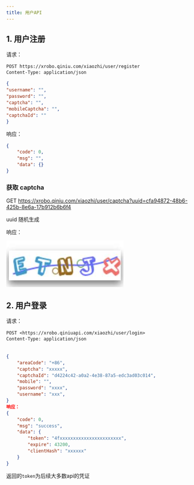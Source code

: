 ```yaml
---
title: 用户API
---
```


## 1. 用户注册

请求：

```
POST https://xrobo.qiniu.com/xiaozhi/user/register
Content-Type: application/json
```

```json
{
"username": "",
"password": "",
"captcha": "",
"mobileCaptcha": "",
"captchaId": ""
}
```

响应：

```json
{
    "code": 0,
    "msg": "",
    "data": {}
}

```

### 获取 captcha

GET <https://xrobo.qiniu.com/xiaozhi/user/captcha?uuid=cfa94872-48b6-425b-8e6a-17b912b6b6f4>

uuid 随机生成

响应：

<img src="./imgs/user/captcha-eg.png" class="img-center" alt="captcha-eg">

## 2. 用户登录

请求：

```
POST <https://xrobo.qiniuapi.com/xiaozhi/user/login>
Content-Type: application/json
```

```json

{
    "areaCode": "+86",
    "captcha": "xxxxx",
    "captchaId": "d4224c42-a0a2-4e38-87a5-edc3ad03c014",
    "mobile": "",
    "password": "xxxx",
    "username": "xxx",
}
响应：
{
    "code": 0,
    "msg": "success",
    "data": {
        "token": "4fxxxxxxxxxxxxxxxxxxxxxxx",
        "expire": 43200,
        "clientHash": "xxxxxx"
    }
}
```

返回的`token`为后续大多数api的凭证
